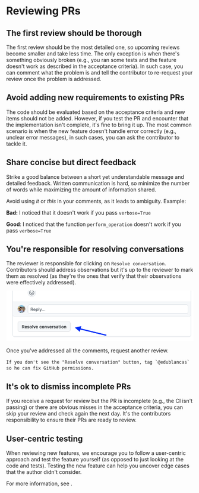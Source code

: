 # Reviewing PRs

## The first review should be thorough

The first review should be the most detailed one, so upcoming reviews
become smaller and take less time. The only exception is when there's something
obviously broken (e.g., you ran some tests and the feature doesn't work as described in
the acceptance criteria). In such case, you can comment what the problem is and tell
the contributor to re-request your review once the problem is addressed.

## Avoid adding new requirements to existing PRs

The code should be evaluated based on the acceptance criteria and new items should
not be added. However, if you test the PR and encounter that the implementation isn't
complete, it's fine to bring it up. The most common scenario is when the new feature
doesn't handle error correctly (e.g., unclear error messages), in such cases, you can
ask the contributor to tackle it.

## Share concise but direct feedback

Strike a good balance between a short yet understandable message and detailed feedback.
Written communication is hard, so minimize the number of words while maximizing the
amount of information shared.

Avoid using *it* or *this* in your comments, as it leads to ambiguity. Example:

**Bad:** I noticed that it doesn't work if you pass `verbose=True`

**Good**: I noticed that the function `perform_operation` doesn't work if you pass `verbose=True`

## You're responsible for resolving conversations

The reviewer is responsible for clicking on `Resolve conversation`. Contributors should address observations but it's up to the reviewer to mark them as resolved (as they're the ones that verify that their observations were effectively addressed).

![](../assets/resolve-conversation.png)

Once you've addressed all the comments, request another review.

```{note}
If you don't see the "Resolve conversation" button, tag `@edublancas` so he can fix GitHub permissions.
```

## It's ok to dismiss incomplete PRs

If you receive a request for review but the PR is incomplete (e.g., the CI isn't passing) or there are obvious misses in the acceptance criteria, you can skip your review and check again the next day. It's the contributors responsibility to ensure their PRs are ready to review.

## User-centric testing

When reviewing new features, we encourage you to follow a user-centric approach and test the feature yourself (as opposed to just looking at the code and tests). Testing the new feature can help you uncover edge cases that the author didn't consider.

For more information, see [](../maintainer/maintainer.md#quality-assurance).